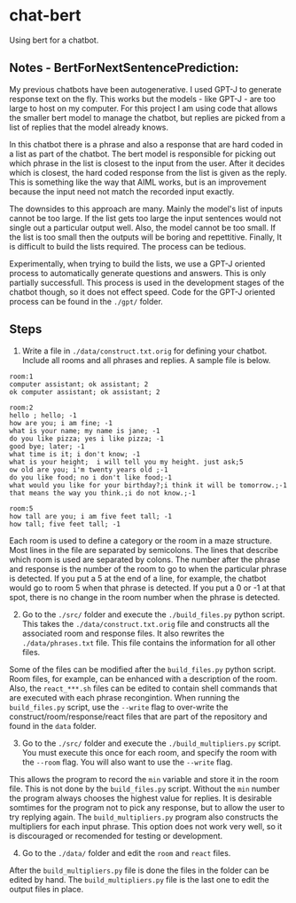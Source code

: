# chat-bert
Using bert for a chatbot.

## Notes - BertForNextSentencePrediction:
My previous chatbots have been autogenerative. I used GPT-J to generate response text on the fly. This works but the models - like GPT-J - are too large to host on my computer. For this project I am using code that allows the smaller bert model to manage the chatbot, but replies are picked from a list of replies that the model already knows.

In this chatbot there is a phrase and also a response that are hard coded in a list as part of the chatbot. The bert model is responsible for picking out which phrase in the list is closest to the input from the user. After it decides which is closest, the hard coded response from the list is given as the reply. This is something like the way that AIML works, but is an improvement because the input need not match the recorded input exactly.

The downsides to this approach are many. Mainly the model's list of inputs cannot be too large. If the list gets too large the input sentences would not single out a particular output well. Also, the model cannot be too small. If the list is too small then the outputs will be boring and repettitive. Finally, It is difficult to build the lists required. The process can be tedious.

Experimentally, when trying to build the lists, we use a GPT-J oriented process to automatically generate questions and answers. This is only partially successfull. This process is used in the development stages of the chatbot though, so it does not effect speed. Code for the GPT-J oriented process can be found in the `./gpt/` folder.

## Steps

1. Write a file in `./data/construct.txt.orig` for defining your chatbot. Include all rooms and all phrases and replies. A sample file is below.

```
room:1
computer assistant; ok assistant; 2
ok computer assistant; ok assistant; 2

room:2
hello ; hello; -1  
how are you; i am fine; -1 
what is your name; my name is jane; -1  
do you like pizza; yes i like pizza; -1  
good bye; later; -1 
what time is it; i don't know; -1
what is your height;  i will tell you my height. just ask;5
ow old are you; i'm twenty years old ;-1
do you like food; no i don't like food;-1 
what would you like for your birthday?;i think it will be tomorrow.;-1
that means the way you think.;i do not know.;-1

room:5
how tall are you; i am five feet tall; -1
how tall; five feet tall; -1
```
Each room is used to define a category or the room in a maze structure. Most lines in the file are separated by semicolons. The lines that describe which room is used are separated by colons. The number after the phrase and response is the number of the room to go to when the particular phrase is detected. If you put a 5 at the end of a line, for example, the chatbot would go to room 5 when that phrase is detected. If you put a 0 or -1 at that spot, there is no change in the room number when the phrase is detected.

2. Go to the `./src/` folder and execute the `./build_files.py` python script. This takes the `./data/construct.txt.orig` file and constructs all the associated room and response files. It also rewrites the `./data/phrases.txt` file. This file contains the information for all other files.

Some of the files can be modified after the `build_files.py` python script. Room files, for example, can be enhanced with a description of the room. Also, the `react_***.sh` files can be edited to contain shell commands that are executed with each phrase recongintion. When running the `build_files.py` script, use the `--write` flag to over-write the construct/room/response/react files that are part of the repository and found in the `data` folder.

3. Go to the `./src/` folder and execute the `./build_multipliers.py` script. You must execute this once for each room, and specify the room with the `--room` flag. You will also want to use the `--write` flag. 

This allows the program to record the `min` variable and store it in the room file. This is not done by the `build_files.py` script. Without the `min` number the program always chooses the highest value for replies. It is desirable somtimes for the program not to pick any response, but to allow the user to try replying again. The `build_multipliers.py` program also constructs the multipliers for each input phrase. This option does not work very well, so it is discouraged or recomended for testing or development.

4. Go to the `./data/` folder and edit the `room` and `react` files.

After the `build_multipliers.py` file is done the files in the folder can be edited by hand. The `build_multipliers.py` file is the last one to edit the output files in place.

